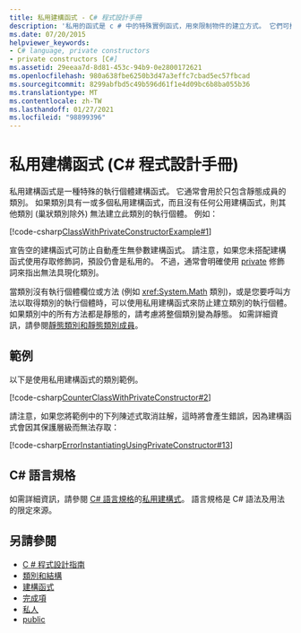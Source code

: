 ```yaml
---
title: 私用建構函式 - C# 程式設計手冊
description: '私用的函式是 c # 中的特殊實例函式，用來限制物件的建立方式。 它們可搭配 factory 方法或其他結構慣用語使用。'
ms.date: 07/20/2015
helpviewer_keywords:
- C# language, private constructors
- private constructors [C#]
ms.assetid: 29eeaa7d-8d81-453c-94b9-0e2800172621
ms.openlocfilehash: 980a638fbe6250b3d47a3effc7cbad5ec57fbcad
ms.sourcegitcommit: 8299abfbd5c49b596d61f1e4d09bc6b8ba055b36
ms.translationtype: MT
ms.contentlocale: zh-TW
ms.lasthandoff: 01/27/2021
ms.locfileid: "98899396"
---
```

# <a name="private-constructors-c-programming-guide"></a>私用建構函式 (C# 程式設計手冊)

私用建構函式是一種特殊的執行個體建構函式。 它通常會用於只包含靜態成員的類別。 如果類別具有一或多個私用建構函式，而且沒有任何公用建構函式，則其他類別 (巢狀類別除外) 無法建立此類別的執行個體。 例如：  
  
 [!code-csharp[ClassWithPrivateConstructorExample#1](snippets/private-constructors/Program.cs#1)]
  
 宣告空的建構函式可防止自動產生無參數建構函式。 請注意，如果您未搭配建構函式使用存取修飾詞，預設仍會是私用的。 不過，通常會明確使用 [private](../../language-reference/keywords/private.md) 修飾詞來指出無法具現化類別。  
  
 當類別沒有執行個體欄位或方法 (例如 <xref:System.Math> 類別)，或是您要呼叫方法以取得類別的執行個體時，可以使用私用建構函式來防止建立類別的執行個體。 如果類別中的所有方法都是靜態的，請考慮將整個類別變為靜態。 如需詳細資訊，請參閱[靜態類別和靜態類別成員](./static-classes-and-static-class-members.md)。  
  
## <a name="example"></a>範例  

 以下是使用私用建構函式的類別範例。  
  
 [!code-csharp[CounterClassWithPrivateConstructor#2](snippets/private-constructors/Program.cs#2)]
  
 請注意，如果您將範例中的下列陳述式取消註解，這時將會產生錯誤，因為建構函式會因其保護層級而無法存取：  
  
 [!code-csharp[ErrorInstantiatingUsingPrivateConstructor#13](snippets/private-constructors/Program.cs#3)]
  
## <a name="c-language-specification"></a>C# 語言規格  

如需詳細資訊，請參閱 [C# 語言規格](/dotnet/csharp/language-reference/language-specification/introduction)的[私用建構式](~/_csharplang/spec/classes.md#private-constructors)。 語言規格是 C# 語法及用法的限定來源。
  
## <a name="see-also"></a>另請參閱

- [C # 程式設計指南](../index.md)
- [類別和結構](./index.md)
- [建構函式](./constructors.md)
- [完成項](./destructors.md)
- [私人](../../language-reference/keywords/private.md)
- [public](../../language-reference/keywords/public.md)
